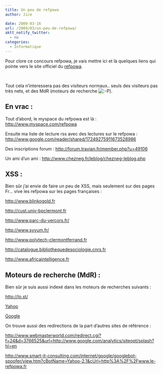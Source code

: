 ```yaml
---
title: Un peu de refpowa
author: Jice

date: 2009-03-16
url: /2009/03/un-peu-de-refpowa/
aktt_notify_twitter:
  - no
categories:
  - Informatique
---
```

Pour clore ce concours refpowa, je vais mettre ici et là quelques liens qui pointe vers le site officiel du <a title="Refpowa" href="http://www.le-refpowa.fr/" target="_blank">refpowa</a>.

<br class="spacer_" />

Tout cela n&#8217;interessera pas des visiteurs normaux.. seuls des visiteurs pas très nets, et des MdR (moteurs de recherche  <img src="http://localhost/oldblog/wp-includes/images/smilies/icon_razz.gif" alt=":-P" class="wp-smiley" />).

<!--more-->

## En vrac :

Tout d&#8217;abord, le myspace du refpowa est là : <http://www.myspace.com/refpowa>

Ensuite ma liste de lecture rss avec des lectures sur le refpowa : <a href="http://www.google.com/reader/shared/17249275911673528986" target="_blank">http://www.google.com/reader/shared/17249275911673528986</a>

Des inscriptions forum : <a href="http://forum.travian.fr/member.php?u=49106" target="_blank">http://forum.travian.fr/member.php?u=49106</a>

Un ami d&#8217;un ami : <a href="http://www.chezneg.fr/leblog/chezneg-leblog.php" target="_blank">http://www.chezneg.fr/leblog/chezneg-leblog.php</a>

## XSS :
  


Bien sûr j&#8217;ai envie de faire un peu de XSS, mais seulement sur des pages Fr&#8230; vive les refpowa sur les pages françaises :

<a href="http://www.blinkogold.fr/fr/pmsdata.bsp?target=blinko_gold/index/searchOut.bsp&SID=1623110010&SM_SS=%22%3Ch1%3EPr%E9sentation%20du%20refpowa,%20vous%20apprendrez%20plein%20d%27informations%20utiles%20%3Ca+href%3D%22http%3A%2F%2Fwww.le-refpowa.fr%22%3ERefpowa%3C%2Fa%3E%3C%2Fh1%3E&SM_PAGENUM=1" target="_blank">http://www.blinkogold.fr</a>

<a href="http://cust.univ-bpclermont.fr/cgi-bin/search.cgi?sy=0&wf=0001&q=%22%3E%3Ch1%3EDes+informations+pertinentes+sur+le+%3Ca+href%3D%22http%3A%2F%2Fwww.le-refpowa.fr%22%3ERefpowa%3C%2Fa%3E%3C%2Fh1%3E&ps=20&fmt=long&cmd=Chercher+!&qprev=" target="_blank">http://cust.univ-bpclermont.fr</a>

<a href="http://www.parc-du-vercors.fr/cgi-files/search/search.cgi?Match=1&Realm=All&Terms=http%3A%2F%2Fwww.le-refpowa.fr%2F&p%3Apm=1" target="_blank">http://www.parc-du-vercors.fr/</a>

<a href="http://www.syvum.fr/cgi/search.cgi?words=%22%3E%3Ch1%3EJe%20t%27avais%20prevenu,%20tu%20aller%20trouver%20du%20%3Ca+href%3D%22http%3A%2F%2Fwww.le-refpowa.fr%22%3ERefpowa%3C%2Fa%3E%3C%2Fh1%3E" target="_blank">http://www.syvum.fr/</a>

<a href="http://www.polytech-clermontferrand.fr/cgi-bin/search.cgi?sy=0&wf=0001&q=%22%3E%3Ch1%3ETu+as+de+la+chance+pour+le+powa+r%E9f%E9rencement%2C+lit+%3A+%3Ca+href%3D%22http%3A%2F%2Fwww.le-refpowa.fr%22%3ERefpowa%3C%2Fa%3E%3C%2Fh1%3E&ps=20&fmt=long&cmd=Chercher+%21&qprev=" target="_blank">http://www.polytech-clermontferrand.fr</a>

<a href="http://catalogue.bibliothequedesociologie.cnrs.fr/cgi-bin/koha/opac-search.pl?q=%22%3E%3Ch1%3EEncore%20une%20fois,%20le%20referencement%20a%20trouver%20le%20maitre%20du%20powa%20:%3C/h1%3E%3Cp%3E%3Ca+href%3D%22http%3A%2F%2Fwww.le-refpowa.fr%22%3ERefpowa%3C%2Fa%3E%3C/p%3E" target="_blank">http://catalogue.bibliothequedesociologie.cnrs.fr</a>

<a href="http://www.africaintelligence.fr/C/modules/search/search.asp?publication=AFRICA+ENERGY+INTELLIGENCE+-+Edition+fran%E7aise&publication=AFRICA+MINING+INTELLIGENCE+-+Edition+fran%E7aise&publication=LA+LETTRE+DE+L%27OCEAN+INDIEN&publication=LA+LETTRE+DU+CONTINENT&publication=MAGHREB+CONFIDENTIEL&publication=ALGERIE%3A+LES+HOMMES+DE+POUVOIR&publication=CAMEROUN%3A+LES+HOMMES+DE+POUVOIR&publication=CONGO+BRAZZAVILLE%3A+LES+HOMMES+DE+POUVOIR&publication=COTE+D%27IVOIRE%3A+LES+HOMMES+DE+POUVOIR&publication=GABON%3A+LES+HOMMES+DE+POUVOIR&publication=L%27AFRIQUE+A+PARIS+-+LE+GUIDE+PERMANENT&publication=L%27AFRIQUE+A+WASHINGTON+-+LE+GUIDE+PERMANENT&publication=LES+HOMMES+DE+POUVOIR+-+LE+GUIDE+PERMANENT&publication=LES+HOMMES+DE+POUVOIR%2C+LE+GUIDE+PERMANENT&publication=MADAGASCAR%3A+LES+HOMMES+DE+POUVOIR&publication=MAROC%3A+LES+HOMMES+DE+POUVOIR&publication=PETROLE+DU+GOLFE+DE+GUINEE%3A+LES+HOMMES+DE+POUVOIR&publication=SENEGAL%3A+LES+HOMMES+DE+POUVOIR&NEW_SEARCH=ON&all_date_debut=ON&all_date_fin=ON&lang=fra&search=advanced&keywords=%22%3E%3Ch1%3ELa+r%E9f%E9rence+du+%3A+%3Ca+href%3D%22http%3A%2F%2Fwww.le-refpowa.fr%22%3ERefpowa%3C%2Fa%3E%3C%2Fh1%3E&x=0&y=0" target="_blank">http://www.africaintelligence.fr</a>

## Moteurs de recherche (MdR) :

Bien sûr je suis aussi indexé dans les moteurs de recherches suivants :

<a href="http://lo.st/cgi-bin/eolost.cgi?x_skin=&x_hl=fr&site=&x_start=0&x_nr=0&x_service=text&x_imgsz=&x_imgformat=&x_query=site%3Ale-refpowa.fr&x_filetype=&x_imgtype=&x_color=&x_video_lr=&x_sort=relevance&x_lr=lang_fr&x_site=www." target="_blank">http://lo.st/</a>

<a href="http://fr.search.yahoo.com/search;_ylt=A0oG75Nwjr5JC_wA6Q5jAQx.?p=http%3A%2F%2Fle-refpowa.fr&y=Rechercher&fr=siteexplorer&rd=r1" target="_blank">Yahoo</a>

<a href="http://www.google.fr/search?hl=fr&num=5&q=site%3Ale-refpowa.fr&btnG=Rechercher&meta=" target="_blank">Google</a>

On trouve aussi des redirections de la part d&#8217;autres sites de référence :

<a href="http://www.webmasterworld.com/redirect.cgi?f=24&d=3766525&url=http://www.le-refpowa.fr" target="_blank">http://www.webmasterworld.com/redirect.cgi?f=24&d=3766525&url=http://www.google.com/analytics/siteopt/splash?hl=en</a>

<a href="http://www.smart-it-consulting.com/internet/google/googlebot-spoofer/view.htm?cBotName=Yahoo-2.1&cUrl=http%3A%2F%2Fwww.le-refpowa.fr" target="_blank">http://www.smart-it-consulting.com/internet/google/googlebot-spoofer/view.htm?cBotName=Yahoo-2.1&cUrl=http%3A%2F%2Fwww.le-refpowa.fr</a>